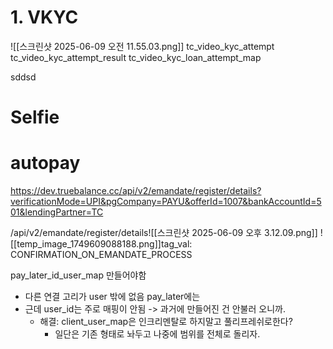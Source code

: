 # 1. VKYC
![[스크린샷 2025-06-09 오전 11.55.03.png]]
tc_video_kyc_attempt
tc_video_kyc_attempt_result
tc_video_kyc_loan_attempt_map

sddsd

# Selfie
# autopay
https://dev.truebalance.cc/api/v2/emandate/register/details?verificationMode=UPI&pgCompany=PAYU&offerId=1007&bankAccountId=501&lendingPartner=TC

/api/v2/emandate/register/details![[스크린샷 2025-06-09 오후 3.12.09.png]]
![[temp_image_1749609088188.png]]tag_val: CONFIRMATION_ON_EMANDATE_PROCESS


pay_later_id_user_map 만들어야함
- 다른 연결 고리가 user 밖에 없음 pay_later에는
- 근데 user_id는 주로 매핑이 안됨 -> 과거에 만들어진 건 안불러 오니까. 
	- 해결: client_user_map은 인크리멘탈로 하지말고 풀리프레쉬로한다? 
		- 일단은 기존 형태로 놔두고 나중에 범위를 전체로 돌리자. 